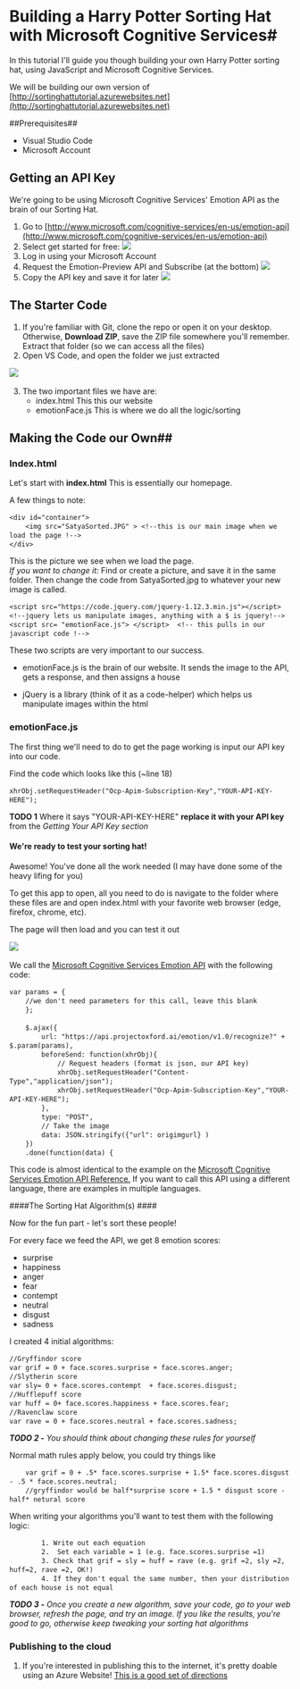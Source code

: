 # Building a Harry Potter Sorting Hat with Microsoft Cognitive Services#

In this tutorial I'll guide you though building your own Harry Potter sorting hat, using JavaScript and Microsoft Cognitive Services.

We will be building our own version of [http://sortinghattutorial.azurewebsites.net](http://sortinghattutorial.azurewebsites.net) 

##Prerequisites##
- Visual Studio Code
- Microsoft Account

## Getting an API Key ##
We're going to be using Microsoft Cognitive Services' Emotion API as the brain of our Sorting Hat. 

1. Go to [http://www.microsoft.com/cognitive-services/en-us/emotion-api](http://www.microsoft.com/cognitive-services/en-us/emotion-api)
2. Select get started for free: ![](http://i.imgur.com/XwjZtxT.jpg)
3. Log in using your Microsoft Account
4. Request the Emotion-Preview API and Subscribe (at the bottom)
 ![](http://i.imgur.com/EQu5fuh.jpg)
5. Copy the API key and save it for later
 ![](http://i.imgur.com/0SYuNBh.jpg)


## The Starter Code ##
1. If you're familiar with Git, clone the repo or open it on your desktop. Otherwise, **Download ZIP**, save the ZIP file somewhere  you'll remember.   Extract that folder (so we can access all the files)
2. Open VS Code, and open the folder we just extracted

 ![](http://i.imgur.com/L67pMrW.gif)

3. The two important files we have are:
	- index.html  This this our website
	- emotionFace.js  This is where we do all the logic/sorting

## Making the Code our Own##

### Index.html ###
Let's start with **index.html** This is essentially our homepage.

A few things to note:

    <div id="container">
        <img src="SatyaSorted.JPG" > <!--this is our main image when we load the page !-->
    </div>
	
This is the picture we see when we load the page.  
*If you want to change it:* Find or create a picture, and save it in the same folder. Then change the code from SatyaSorted.jpg to whatever your new image is called. 

    <script src="https://code.jquery.com/jquery-1.12.3.min.js"></script>  <!--jquery lets us manipulate images, anything with a $ is jquery!-->
    <script src= "emotionFace.js"> </script>  <!-- this pulls in our javascript code !-->

These two scripts are very important to our success. 

- emotionFace.js is the brain of our website. It sends the image to the API, gets a response, and then assigns a house

- jQuery is a library (think of it as a code-helper) which helps us manipulate images within the html


    
### emotionFace.js ###

The first thing we'll need to do to get the page working is input our API key into our code.

Find the code which looks like this (~line 18)

	xhrObj.setRequestHeader("Ocp-Apim-Subscription-Key","YOUR-API-KEY-HERE"); 


**TODO 1** Where it says "YOUR-API-KEY-HERE" **replace it with your API key** from the *Getting Your API Key section*


#### We're ready to test your sorting hat! ####
Awesome! You've done all the work needed (I may have done some of the heavy lifing for you)

To get this app to open, all you need to do is navigate to the folder where these files are and open index.html with your favorite web browser (edge, firefox, chrome, etc).

The page will then load and you can test it out

 ![](http://i.imgur.com/Jakm8CP.gif)


We call the [Microsoft Cognitive Services Emotion API](https://dev.projectoxford.ai/docs/services/5639d931ca73072154c1ce89/operations/563b31ea778daf121cc3a5fa "Microsoft Cognitive Services Emotion API") with the following code:

    var params = {
        //we don't need parameters for this call, leave this blank
        };
      
        $.ajax({
            url: "https://api.projectoxford.ai/emotion/v1.0/recognize?" + $.param(params),
            beforeSend: function(xhrObj){
                // Request headers (format is json, our API key)
                xhrObj.setRequestHeader("Content-Type","application/json");
                xhrObj.setRequestHeader("Ocp-Apim-Subscription-Key","YOUR-API-KEY-HERE");
            },
            type: "POST",
            // Take the image
            data: JSON.stringify({"url": origimgurl} )
        })
        .done(function(data) {


This code is almost identical to the example on the [Microsoft Cognitive Services Emotion API Reference.](https://dev.projectoxford.ai/docs/services/5639d931ca73072154c1ce89/operations/563b31ea778daf121cc3a5fa "Microsoft Cognitive Services Emotion API")  If you want to call this API using a different language, there are examples in multiple languages. 


####The Sorting Hat Algorithm(s)  ####

Now for the fun part - let's sort these people!

For every face we feed the API, we get 8 emotion scores:

- surprise
- happiness
- anger
- fear
- contempt
- neutral
- disgust
- sadness

I created 4 initial algorithms:
	
	//Gryffindor score
	var grif = 0 + face.scores.surprise + face.scores.anger;
	//Slytherin score
    var sly= 0 + face.scores.contempt  + face.scores.disgust;
	//Hufflepuff score
    var huff = 0+ face.scores.happiness + face.scores.fear;
	//Ravenclaw score
    var rave = 0 + face.scores.neutral + face.scores.sadness;

***TODO 2 -** You should think about changing these rules for yourself*


Normal math rules apply below, you could try things like 

        var grif = 0 + .5* face.scores.surprise + 1.5* face.scores.disgust - .5 * face.scores.neutral; 
        //gryffindor would be half*surprise score + 1.5 * disgust score - half* netural score

When writing your algorithms you'll want to test them with the following logic:
        
           	1. Write out each equation
           	2.  Set each variable = 1 (e.g. face.scores.surprise =1)
            3. Check that grif = sly = huff = rave (e.g. grif =2, sly =2, huff=2, rave =2, OK!)
            4. If they don't equal the same number, then your distribution of each house is not equal

***TODO 3 -** Once you create a new algorithm, save your code, go to your web browser, refresh the page, and try an image. If you like the results, you're good to go, otherwise keep tweaking your sorting hat algorithms*

### Publishing to the cloud ###

1. If you're interested in publishing this to the internet, it's pretty doable using an Azure Website!  [This is a good set of directions](http://www.c-sharpcorner.com/article/publish-website-using-github-in-azure-web-apps-with-continuo/ "This is a good set of directions ")

